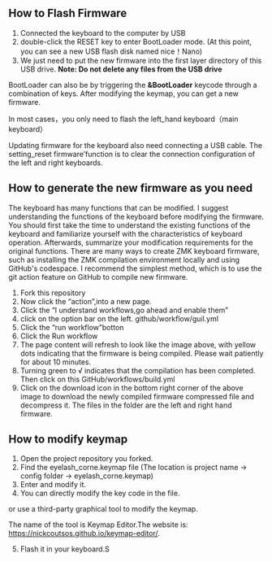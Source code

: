 ## How to Flash Firmware
1. Connected the keyboard to the computer by USB
2. double-click the RESET key to enter BootLoader mode. (At this point, you can see a new USB flash disk named nice！Nano)
3. We just need to put the new firmware into the first layer directory of this USB drive. 
**Note: Do not delete any files from the USB drive**

BootLoader can also be by triggering the **&BootLoader** keycode through a combination of keys. 
After modifying the keymap, you can get a new firmware.

In most cases，you only need to flash the left_hand keyboard（main keyboard）

Updating firmware for the  keyboard also need connecting a USB cable.
The setting_reset firmware’function is to clear the connection configuration of the left and right keyboards.

## How to generate the new firmware as you need
The keyboard has many functions that can be modified. I suggest understanding the functions of the keyboard before modifying the firmware. You should first take the time to understand the existing functions of the keyboard and familiarize yourself with the characteristics of keyboard operation. Afterwards, summarize your modification requirements for the original functions. There are many ways to create ZMK keyboard firmware, such as installing the ZMK compilation environment locally and using GitHub's codespace. I recommend the simplest method, which is to use the git action feature on GitHub to compile new firmware.

1. Fork this repository
2. Now click the “action”,into a new page.
3. Click the “I understand workflows,go ahead and enable them”
4. click on the option bar on the left. github/workflow/guil.yml
5. Click the “run workflow”botton
6. Click the Run workflow
7. The page content will refresh to look like the image above, with yellow dots indicating that the firmware is being compiled. Please wait patiently for about 10 minutes.
8. Turning green to √ indicates that the compilation has been completed. Then click on this GitHub/workflows/build.yml
9. Click on the download icon in the bottom right corner of the above image to download the newly compiled firmware compressed file and decompress it. The files in the folder are the left and right hand firmware.

## How to modify keymap
1. Open the project repository you forked. 
2. Find the eyelash_corne.keymap file (The location is project name → config folder → eyelash_corne.keymap)
3. Enter and modify it.
4. You can directly modify the key code in the file.

or use a third-party graphical tool to modify the keymap.
 
The name of the tool is Keymap Editor.The website is: https://nickcoutsos.github.io/keymap-editor/.

5. Flash it in your keyboard.S